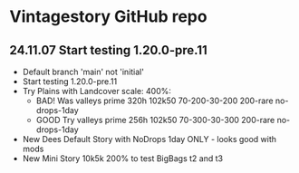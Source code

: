 # Vintagestory GitHub repo 
## 24.11.07 Start testing 1.20.0-pre.11
- Default branch 'main' not 'initial'
- Start testing 1.20.0-pre.11
- Try Plains with Landcover scale: 400%: 
  * BAD! Was valleys prime 320h 102k50 70-200-30-200 200-rare no-drops-1day
  * GOOD Try valleys prime 256h 102k50 70-300-30-300 200-rare no-drops-1day
- New Dees Default Story with NoDrops 1day ONLY - looks good with mods
- New Mini Story 10k5k 200% to test BigBags t2 and t3